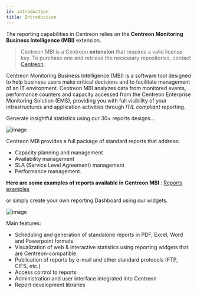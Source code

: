 ```yaml
---
id: introduction
title: Introduction
---
```


The reporting capabilities in Centreon relies on the **Centreon Monitoring Business Intelligence (MBI)** extension.

> Centreon MBI is a Centreon **extension** that requires a valid license key. To
> purchase one and retrieve the necessary repositories, contact
> [Centreon](sales@centreon.com).

Centreon Monitoring Business Intelligence (MBI) is a software tool
designed to help business users make critical decisions and to
facilitate management of an IT environment. Centreon MBI analyzes data
from monitored events, performance counters and capacity accessed from
the Centreon Enterprise Monitoring Solution (EMS), providing you with
full visibility of your infrastructures and application activities
through *ITIL compliant* reporting. 


Generate insightful statistics using our 30+ reports designs\...

![image](assets/reporting/first_page.png)

Centreon MBI provides a full package of standard reports that address:

-   Capacity planning and management
-   Availability management
-   SLA (Service Level Agreement) management
-   Performance management.

**Here are some examples of reports available in Centreon MBI** : [Reports examples](assets/reporting/Centreon-MBI-Samples-of-Reports.pdf)

or simply create your own reporting Dashboard using our widgets.

![image](assets/reporting/dashboard.png)

Main features:

-   Scheduling and generation of standalone reports in PDF, Excel, Word
    and Powerpoint formats
-   Visualization of web & interactive statistics using reporting
    widgets that are Centreon-compatible
-   Publication of reports by e-mail and other standard protocols (FTP,
    CIFS, etc.)
-   Access control to reports
-   Administration and user interface integrated into Centreon
-   Report development libraries
